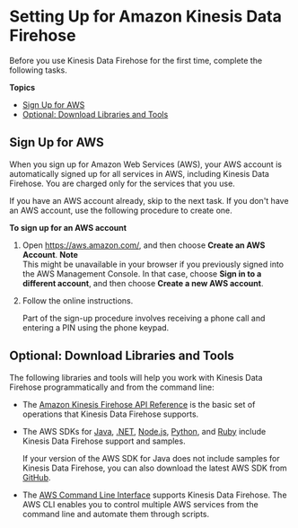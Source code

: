 # Setting Up for Amazon Kinesis Data Firehose<a name="before-you-begin"></a>

Before you use Kinesis Data Firehose for the first time, complete the following tasks\.

**Topics**
+ [Sign Up for AWS](#setting-up-sign-up-for-aws)
+ [Optional: Download Libraries and Tools](#setting-up-downloads)

## Sign Up for AWS<a name="setting-up-sign-up-for-aws"></a>

When you sign up for Amazon Web Services \(AWS\), your AWS account is automatically signed up for all services in AWS, including Kinesis Data Firehose\. You are charged only for the services that you use\.

If you have an AWS account already, skip to the next task\. If you don't have an AWS account, use the following procedure to create one\.

**To sign up for an AWS account**

1. Open [https://aws\.amazon\.com/](https://aws.amazon.com/), and then choose **Create an AWS Account**\.
**Note**  
This might be unavailable in your browser if you previously signed into the AWS Management Console\. In that case, choose **Sign in to a different account**, and then choose **Create a new AWS account**\.

1. Follow the online instructions\.

   Part of the sign\-up procedure involves receiving a phone call and entering a PIN using the phone keypad\.

## Optional: Download Libraries and Tools<a name="setting-up-downloads"></a>

The following libraries and tools will help you work with Kinesis Data Firehose programmatically and from the command line: 
+ The [Amazon Kinesis Firehose API Reference](http://docs.aws.amazon.com/firehose/latest/APIReference/) is the basic set of operations that Kinesis Data Firehose supports\.
+ The AWS SDKs for [Java](https://aws.amazon.com/developers/getting-started/java/), [\.NET](https://aws.amazon.com/developers/getting-started/net/), [Node\.js](https://aws.amazon.com/developers/getting-started/nodejs/), [Python](https://aws.amazon.com/developers/getting-started/python/), and [Ruby](https://aws.amazon.com/developers/getting-started/ruby/) include Kinesis Data Firehose support and samples\.

  If your version of the AWS SDK for Java does not include samples for Kinesis Data Firehose, you can also download the latest AWS SDK from [GitHub](https://github.com/aws/aws-sdk-java/tree/master/src/samples)\.
+ The [AWS Command Line Interface](http://docs.aws.amazon.com/cli/latest/userguide/) supports Kinesis Data Firehose\. The AWS CLI enables you to control multiple AWS services from the command line and automate them through scripts\.
